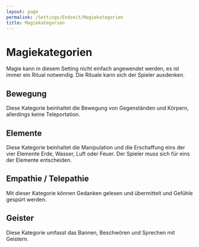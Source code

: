 ```yaml
---
layout: page
permalink: /Settings/Endzeit/Magiekategorien
title: Magiekategorien
---
```


# Magiekategorien

Magie kann in diesem Setting nicht einfach angewendet werden, es ist immer ein Ritual notwendig. Die Rituale kann sich der Spieler ausdenken.

## Bewegung

Diese Kategorie beinhaltet die Bewegung von Gegenständen und Körpern, allerdings keine Teleportation.

## Elemente

Diese Kategorie beinhaltet die Manipulation und die Erschaffung eins der vier Elemente Erde, Wasser, Luft oder Feuer. Der Spieler muss sich für eins der Elemente entscheiden.

## Empathie / Telepathie

Mit dieser Kategorie können Gedanken gelesen und übermittelt und Gefühle gespürt werden.

## Geister

Diese Kategorie umfasst das Bannen, Beschwören und Sprechen mit Geistern.
